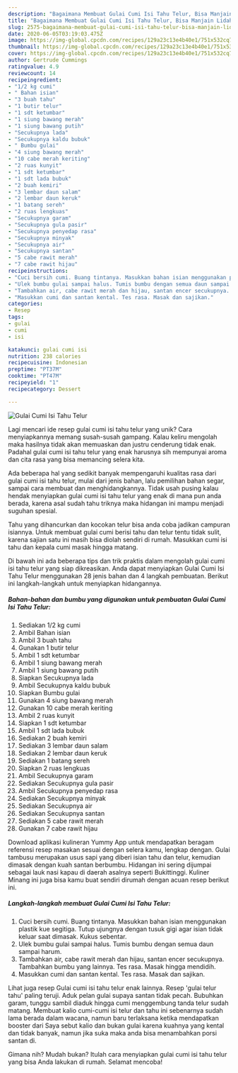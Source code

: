 ```yaml
---
description: "Bagaimana Membuat Gulai Cumi Isi Tahu Telur, Bisa Manjain Lidah"
title: "Bagaimana Membuat Gulai Cumi Isi Tahu Telur, Bisa Manjain Lidah"
slug: 2575-bagaimana-membuat-gulai-cumi-isi-tahu-telur-bisa-manjain-lidah
date: 2020-06-05T03:19:03.475Z
image: https://img-global.cpcdn.com/recipes/129a23c13e4b40e1/751x532cq70/gulai-cumi-isi-tahu-telur-foto-resep-utama.jpg
thumbnail: https://img-global.cpcdn.com/recipes/129a23c13e4b40e1/751x532cq70/gulai-cumi-isi-tahu-telur-foto-resep-utama.jpg
cover: https://img-global.cpcdn.com/recipes/129a23c13e4b40e1/751x532cq70/gulai-cumi-isi-tahu-telur-foto-resep-utama.jpg
author: Gertrude Cummings
ratingvalue: 4.9
reviewcount: 14
recipeingredient:
- "1/2 kg cumi"
- " Bahan isian"
- "3 buah tahu"
- "1 butir telur"
- "1 sdt ketumbar"
- "1 siung bawang merah"
- "1 siung bawang putih"
- "Secukupnya lada"
- "Secukupnya kaldu bubuk"
- " Bumbu gulai"
- "4 siung bawang merah"
- "10 cabe merah keriting"
- "2 ruas kunyit"
- "1 sdt ketumbar"
- "1 sdt lada bubuk"
- "2 buah kemiri"
- "3 lembar daun salam"
- "2 lembar daun keruk"
- "1 batang sereh"
- "2 ruas lengkuas"
- "Secukupnya garam"
- "Secukupnya gula pasir"
- "Secukupnya penyedap rasa"
- "Secukupnya minyak"
- "Secukupnya air"
- "Secukupnya santan"
- "5 cabe rawit merah"
- "7 cabe rawit hijau"
recipeinstructions:
- "Cuci bersih cumi. Buang tintanya. Masukkan bahan isian menggunakan plastik kue segitiga. Tutup ujungnya dengan tusuk gigi agar isian tidak keluar saat dimasak. Kukus sebentar."
- "Ulek bumbu gulai sampai halus. Tumis bumbu dengan semua daun sampai harum."
- "Tambahkan air, cabe rawit merah dan hijau, santan encer secukupnya. Tambahkan bumbu yang lainnya. Tes rasa. Masak hingga mendidih."
- "Masukkan cumi dan santan kental. Tes rasa. Masak dan sajikan."
categories:
- Resep
tags:
- gulai
- cumi
- isi

katakunci: gulai cumi isi 
nutrition: 238 calories
recipecuisine: Indonesian
preptime: "PT37M"
cooktime: "PT47M"
recipeyield: "1"
recipecategory: Dessert

---
```



![Gulai Cumi Isi Tahu Telur](https://img-global.cpcdn.com/recipes/129a23c13e4b40e1/751x532cq70/gulai-cumi-isi-tahu-telur-foto-resep-utama.jpg)

Lagi mencari ide resep gulai cumi isi tahu telur yang unik? Cara menyiapkannya memang susah-susah gampang. Kalau keliru mengolah maka hasilnya tidak akan memuaskan dan justru cenderung tidak enak. Padahal gulai cumi isi tahu telur yang enak harusnya sih mempunyai aroma dan cita rasa yang bisa memancing selera kita.

Ada beberapa hal yang sedikit banyak mempengaruhi kualitas rasa dari gulai cumi isi tahu telur, mulai dari jenis bahan, lalu pemilihan bahan segar, sampai cara membuat dan menghidangkannya. Tidak usah pusing kalau hendak menyiapkan gulai cumi isi tahu telur yang enak di mana pun anda berada, karena asal sudah tahu triknya maka hidangan ini mampu menjadi suguhan spesial.

Tahu yang dihancurkan dan kocokan telur bisa anda coba jadikan campuran isiannya. Untuk membuat gulai cumi berisi tahu dan telur tentu tidak sulit, karena sajian satu ini masih bisa diolah sendiri di rumah. Masukkan cumi isi tahu dan kepala cumi masak hingga matang.


Di bawah ini ada beberapa tips dan trik praktis dalam mengolah gulai cumi isi tahu telur yang siap dikreasikan. Anda dapat menyiapkan Gulai Cumi Isi Tahu Telur menggunakan 28 jenis bahan dan 4 langkah pembuatan. Berikut ini langkah-langkah untuk menyiapkan hidangannya.

<!--inarticleads1-->

##### Bahan-bahan dan bumbu yang digunakan untuk pembuatan Gulai Cumi Isi Tahu Telur:

1. Sediakan 1/2 kg cumi
1. Ambil  Bahan isian
1. Ambil 3 buah tahu
1. Gunakan 1 butir telur
1. Ambil 1 sdt ketumbar
1. Ambil 1 siung bawang merah
1. Ambil 1 siung bawang putih
1. Siapkan Secukupnya lada
1. Ambil Secukupnya kaldu bubuk
1. Siapkan  Bumbu gulai
1. Gunakan 4 siung bawang merah
1. Gunakan 10 cabe merah keriting
1. Ambil 2 ruas kunyit
1. Siapkan 1 sdt ketumbar
1. Ambil 1 sdt lada bubuk
1. Sediakan 2 buah kemiri
1. Sediakan 3 lembar daun salam
1. Sediakan 2 lembar daun keruk
1. Sediakan 1 batang sereh
1. Siapkan 2 ruas lengkuas
1. Ambil Secukupnya garam
1. Sediakan Secukupnya gula pasir
1. Ambil Secukupnya penyedap rasa
1. Sediakan Secukupnya minyak
1. Sediakan Secukupnya air
1. Sediakan Secukupnya santan
1. Sediakan 5 cabe rawit merah
1. Gunakan 7 cabe rawit hijau


Download aplikasi kulineran Yummy App untuk mendapatkan beragam referensi resep masakan sesuai dengan selera kamu, lengkap dengan. Gulai tambusu merupakan usus sapi yang diberi isian tahu dan telur, kemudian dimasak dengan kuah santan berbumbu. Hidangan ini sering dijumpai sebagai lauk nasi kapau di daerah asalnya seperti Bukittinggi. Kuliner Minang ini juga bisa kamu buat sendiri dirumah dengan acuan resep berikut ini. 

<!--inarticleads2-->

##### Langkah-langkah membuat Gulai Cumi Isi Tahu Telur:

1. Cuci bersih cumi. Buang tintanya. Masukkan bahan isian menggunakan plastik kue segitiga. Tutup ujungnya dengan tusuk gigi agar isian tidak keluar saat dimasak. Kukus sebentar.
1. Ulek bumbu gulai sampai halus. Tumis bumbu dengan semua daun sampai harum.
1. Tambahkan air, cabe rawit merah dan hijau, santan encer secukupnya. Tambahkan bumbu yang lainnya. Tes rasa. Masak hingga mendidih.
1. Masukkan cumi dan santan kental. Tes rasa. Masak dan sajikan.


Lihat juga resep Gulai cumi isi tahu telur enak lainnya. Resep &#39;gulai telur tahu&#39; paling teruji. Aduk pelan gulai supaya santan tidak pecah. Bubuhkan garam, tunggu sambil diaduk hingga cumi menggembung tanda telur sudah matang. Membuat kalio cumi-cumi isi telur dan tahu ini sebenarnya sudah lama berada dalam wacana, namun baru terlaksana ketika mendapatkan booster dari Saya sebut kalio dan bukan gulai karena kuahnya yang kental dan tidak banyak, namun jika suka maka anda bisa menambahkan porsi santan di. 

Gimana nih? Mudah bukan? Itulah cara menyiapkan gulai cumi isi tahu telur yang bisa Anda lakukan di rumah. Selamat mencoba!
